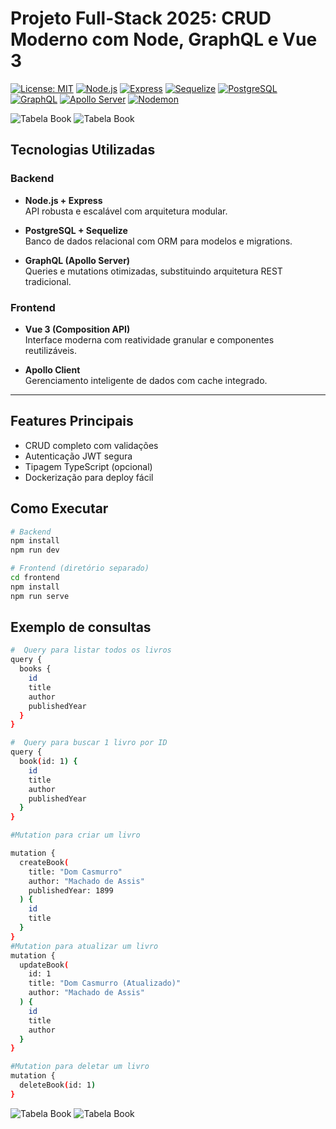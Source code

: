 

# Projeto Full-Stack 2025: CRUD Moderno com Node, GraphQL e Vue 3


[![License: MIT](https://img.shields.io/badge/License-MIT-blue.svg)](https://opensource.org/licenses/MIT)
[![Node.js](https://img.shields.io/badge/Node.js-18.x-green)](https://nodejs.org/)
[![Express](https://img.shields.io/badge/Express-5.1.0-lightgrey)](https://expressjs.com/)
[![Sequelize](https://img.shields.io/badge/Sequelize-6.37.7-blue)](https://sequelize.org/)
[![PostgreSQL](https://img.shields.io/badge/PostgreSQL-8.16.3-blue)](https://www.postgresql.org/)
[![GraphQL](https://img.shields.io/badge/GraphQL-16.11.0-pink)](https://graphql.org/)
[![Apollo Server](https://img.shields.io/badge/Apollo_Server-5.0.0-purple)](https://www.apollographql.com/docs/apollo-server/)
[![Nodemon](https://img.shields.io/badge/Nodemon-3.1.10-green)](https://nodemon.io/)
 
 


![Tabela Book](https://i.ibb.co/SXkQ7mtR/Screenshot-1.png) 
![Tabela Book](https://i.ibb.co/bgc3NbHZ/Screenshot-2.png) 


##  Tecnologias Utilizadas

### **Backend**
- **Node.js + Express**  
  API robusta e escalável com arquitetura modular.

- **PostgreSQL + Sequelize**  
  Banco de dados relacional com ORM para modelos e migrations.

- **GraphQL (Apollo Server)**  
  Queries e mutations otimizadas, substituindo arquitetura REST tradicional.

### **Frontend**
- **Vue 3 (Composition API)**  
  Interface moderna com reatividade granular e componentes reutilizáveis.

- **Apollo Client**  
  Gerenciamento inteligente de dados com cache integrado.

---

##  Features Principais
- CRUD completo com validações
- Autenticação JWT segura
- Tipagem TypeScript (opcional)
- Dockerização para deploy fácil

##  Como Executar
```bash
# Backend
npm install
npm run dev

# Frontend (diretório separado)
cd frontend
npm install
npm run serve
```
## Exemplo de consultas


```bash
#  Query para listar todos os livros
query {
  books {
    id
    title
    author
    publishedYear
  }
}

#  Query para buscar 1 livro por ID
query {
  book(id: 1) {
    id
    title
    author
    publishedYear
  }
}

#Mutation para criar um livro

mutation {
  createBook(
    title: "Dom Casmurro"
    author: "Machado de Assis"
    publishedYear: 1899
  ) {
    id
    title
  }
}
#Mutation para atualizar um livro
mutation {
  updateBook(
    id: 1
    title: "Dom Casmurro (Atualizado)"
    author: "Machado de Assis"
  ) {
    id
    title
    author
  }
}

#Mutation para deletar um livro
mutation {
  deleteBook(id: 1)
}

```

![Tabela Book](https://i.ibb.co/jdHypzd/Screenshot-3.png) 
![Tabela Book](https://i.ibb.co/Mk87vhbC/Screenshot-4.png) 